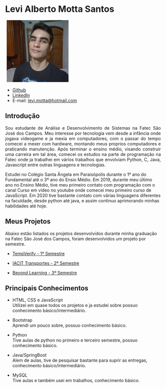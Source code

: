# Levi Alberto Motta Santos
<img src="https://github.com/levizoca/Portfolio/blob/main/Imagens/avatar.jpg" width="200" hspace="5"/>

* [Github](https://github.com/levizoca)
* [LinkedIn](https://www.linkedin.com/in/levi-motta-5001a2173/)
* E-mail: levi.motta@hotmail.com

## Introdução
<p align="justify">Sou estudante de Análise e Desenvolvimento de Sistemas na Fatec São José dos Campos. Meu interesse por tecnologia vem desde a infância onde jogava videogame e ja mexia em computadores, com o passar do tempo comecei a mexer com hardware, montando meus proprios computadores e praticando manutenção. Após terminar o ensino médio, visando construir uma carreira em tal área, comecei os estudos na parte de programação na Fatec onde ja trabalhei em vários trabalhos que envolviam Python, C, Java, Javascript entre outras linguagens e tecnologias.
  
Estudei no Colégio Santa Ângela em Paraisópolis durante o 1º ano do Fundamental até o 3º ano do Ensio Médio. Em 2019, durante meu último ano no Ensino Médio, tive meu primeiro contato com programação com o canal Curso em vídeo no youtube onde comecei meu primeiro curso de JavaScript. Em 2020 tive bastante contato com várias linguagens diferentes na faculdade, desde python até java, e assim continuo aprimorando minhas habilidades até hoje.
</p>

## Meus Projetos
Abaixo estão listados os projetos desenvolvidos durante minha graduação na Fatec São José dos Campos, foram desenvolvidos um projeto por semestre.

* [TempVerify - 1º Semestre](https://github.com/levizoca/Portfolio/tree/2020-01)

* [IACIT Transportes - 2º Semestre](https://github.com/levizoca/Portfolio/tree/2020-02)

* [Beyond Learning - 3º Semestre](https://github.com/levizoca/Portfolio/tree/2021-01)

## Principais Conhecimentos

- HTML, CSS e JavaScript<br>
Utilizei em quase todos os projetos e ja estudei sobre possuo conhecimento básico/intermediário.

- Bootstrap<br>
Aprendi um pouco sobre, possuo conhecimento básico.

- Python<br>
Tive aulas de python no primeiro e terceiro semestre, possuo conhecimento básico.

- Java/SpringBoot<br>
Alem de aulas, tive de pesquisar bastante para suprir as entregas, conhecimento básico/intermediário.

- MySQL<br>
Tive aulas e também usei em trabalhos, conhecimento básico.
